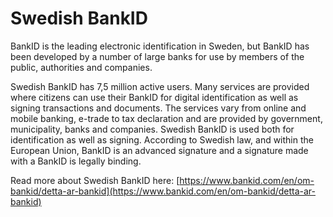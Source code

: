 # Swedish BankID

BankID is the leading electronic identification in Sweden, but BankID has been developed by a number of large banks for use by members of the public, authorities and companies.

Swedish BankID has 7,5 million active users. Many services are provided where citizens can use their BankID for digital identification as well as signing transactions and documents. The services vary from online and mobile banking, e-trade to tax declaration and are provided by government, municipality, banks and companies. Swedish BankID is used both for identification as well as signing. According to Swedish law, and within the European Union, BankID is an advanced signature and a signature made with a BankID is legally binding.

Read more about Swedish BankID here: [https://www.bankid.com/en/om-bankid/detta-ar-bankid](https://www.bankid.com/en/om-bankid/detta-ar-bankid)



